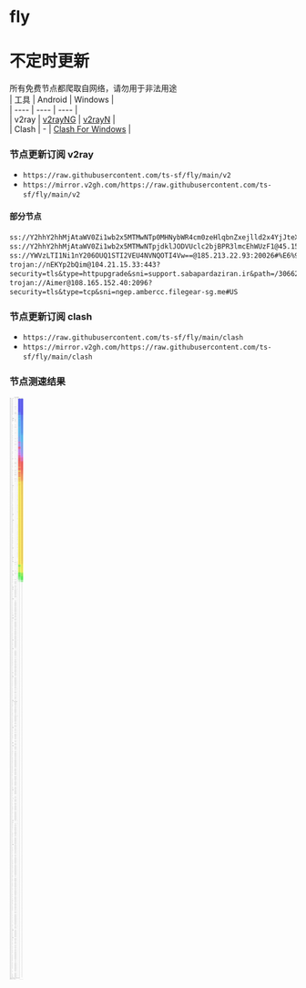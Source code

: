 # fly
# 不定时更新
所有免费节点都爬取自网络，请勿用于非法用途  
|  工具  | Android  | Windows  |  
|  ----  | ----   | ----  |  
| v2ray  | [v2rayNG](https://github.com/2dust/v2rayNG/releases) | [v2rayN](https://github.com/2dust/v2rayN/releases) |  
| Clash  | - | [Clash For Windows](https://github.com/2dust/clashN/releases) | 
  
### 节点更新订阅  v2ray
- `https://raw.githubusercontent.com/ts-sf/fly/main/v2`  
- `https://mirror.v2gh.com/https://raw.githubusercontent.com/ts-sf/fly/main/v2`  

#### 部分节点  
``` 
ss://Y2hhY2hhMjAtaWV0Zi1wb2x5MTMwNTp0MHNybWR4cm0zeHlqbnZxejlld2x4YjJteXE3cmp1dg==@61.216.165.233:2377#TW
ss://Y2hhY2hhMjAtaWV0Zi1wb2x5MTMwNTpjdklJODVUclc2bjBPR3lmcEhWUzF1@45.158.171.146:8080#%E6%9C%AA%E7%9F%A5%2020.5MB%2Fs
ss://YWVzLTI1Ni1nY206OUQ1STI2VEU4NVNQOTI4Vw==@185.213.22.93:20026#%E6%9C%AA%E7%9F%A52
trojan://nEKYp2bQim@104.21.15.33:443?security=tls&type=httpupgrade&sni=support.sabapardaziran.ir&path=/30662/@M3HDIO1&host=support.sabapardaziran.ir#%E6%9C%AA%E7%9F%A53
trojan://Aimer@108.165.152.40:2096?security=tls&type=tcp&sni=ngep.ambercc.filegear-sg.me#US
```
### 节点更新订阅  clash
- `https://raw.githubusercontent.com/ts-sf/fly/main/clash`  
- `https://mirror.v2gh.com/https://raw.githubusercontent.com/ts-sf/fly/main/clash`  

### 节点测速结果
![image](traffic.png)
